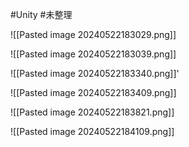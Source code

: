 
#Unity #未整理 

![[Pasted image 20240522183029.png]]



![[Pasted image 20240522183039.png]]


![[Pasted image 20240522183340.png]]'


![[Pasted image 20240522183409.png]]


![[Pasted image 20240522183821.png]]


![[Pasted image 20240522184109.png]]


